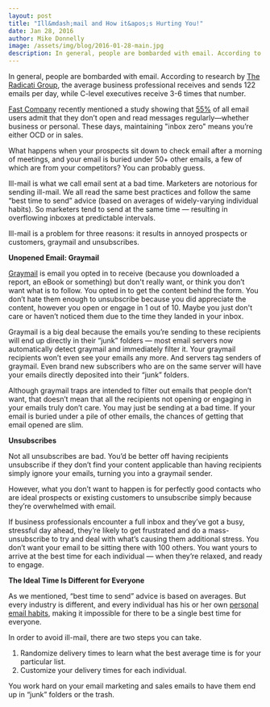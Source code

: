 ```yaml
---
layout: post
title: "Ill&mdash;mail and How it&apos;s Hurting You!"
date: Jan 28, 2016
author: Mike Donnelly
image: /assets/img/blog/2016-01-28-main.jpg
description: In general, people are bombarded with email. According to research by The Radicati Group, the average business professional receives and sends 122 emails per day, while C-level executives receive 3-6 times that number. 
---
```


<p>In general, people are bombarded with email. According to research by <a href="http://www.radicati.com/wp/wp-content/uploads/2015/02/Email-Statistics-Report-2015-2019-Executive-Summary.pdf" target="_blank">The Radicati Group</a>, the average business professional receives and sends 122 emails per day, while C-level executives receive 3-6 times that number.</p>
<p><a href="http://www.fastcompany.com/3045439/work-smart/the-5-things-your-emails-need-to-include-to-get-people-to-read-and-respond" target="_blank">Fast Company</a> recently mentioned a study showing that <a href="http://media.dmnews.com/documents/20/50plus-email-marketing-statist_4897.pdf" target="_blank">55%</a> of all email users admit that they don&rsquo;t open and read messages regularly&mdash;whether business or personal. These days, maintaining "inbox zero" means you&rsquo;re either OCD or in sales.</p>
<p>What happens when your prospects sit down to check email after a morning of meetings, and your email is buried under 50+ other emails, a few of which are from your competitors? You can probably guess.</p>
<p>Ill-mail is what we call email sent at a bad time. Marketers are notorious for sending ill-mail. We all read the same best practices and follow the same &ldquo;best time to send&rdquo; advice (based on averages of widely-varying individual habits). So marketers tend to send at the same time &mdash; resulting in overflowing inboxes at predictable intervals.</p>
<p>Ill-mail is a problem for three reasons: it results in annoyed prospects or customers, graymail and unsubscribes.</p>
<p><strong>Unopened Email: Graymail</strong></p>
<p><a href="http://blog.hubspot.com/marketing/what-is-graymail-ht" target="_blank">Graymail</a> is email you opted in to receive (because you downloaded a report, an eBook or something) but don&#39;t really want, or think you don&rsquo;t want what is to follow. You opted in to get the content behind the form. You don&rsquo;t hate them enough to unsubscribe because you did appreciate the content, however you open or engage in 1 out of 10. Maybe you just don&#39;t care or haven&rsquo;t noticed them due to the time they landed in your inbox.</p>
<p>Graymail is a big deal because the emails you&rsquo;re sending to these recipients will end up directly in their &ldquo;junk&rdquo; folders &mdash; most email servers now automatically detect graymail and immediately filter it. Your graymail recipients won&rsquo;t even see your emails any more. And servers tag senders of graymail. Even brand new subscribers who are on the same server will have your emails directly deposited into their &ldquo;junk&rdquo; folders.</p>
<p>Although graymail traps are intended to filter out emails that people don&rsquo;t want, that doesn&rsquo;t mean that all the recipients not opening or engaging in your emails truly don&rsquo;t care. You may just be sending at a bad time. If your email is buried under a pile of other emails, the chances of getting that email opened are slim.</p>
<p><strong>Unsubscribes</strong></p>
<p>Not all unsubscribes are bad. You&rsquo;d be better off having recipients unsubscribe if they don&rsquo;t find your content applicable than having recipients simply ignore your emails, turning you into a graymail sender. </p>However, what you don&rsquo;t want to happen is for perfectly good contacts who are ideal prospects or existing customers to unsubscribe simply because they&rsquo;re overwhelmed with email.</p>
<p>If business professionals encounter a full inbox and they&rsquo;ve got a busy, stressful day ahead, they&rsquo;re likely to get frustrated and do a mass-unsubscribe to try and deal with what&rsquo;s causing them additional stress. You don&rsquo;t want your email to be sitting there with 100 others. You want yours to arrive at the best time for each individual &mdash; when they&rsquo;re relaxed, and ready to engage.</p>
<p><strong>The Ideal Time Is Different for Everyone</strong></p>
<p>As we mentioned, &ldquo;best time to send&rdquo; advice is based on averages. But every industry is different, and every individual has his or her own <a href="http://www.theseventhsense.com/blog/2015/11/23/its-better-at-the-top-the-psychology-of-inbox-priority/" target="_blank">personal email habits</a>, making it impossible for there to be a single best time for everyone.</p>
<p>In order to avoid ill-mail, there are two steps you can take.</p>
<ol>
 <li>Randomize delivery times to learn what the best average time is for your particular list.</li>
 <li>Customize your delivery times for each individual.</li>
</ol>
<p>You work hard on your email marketing and sales emails to have them end up in &ldquo;junk&rdquo; folders or the trash.</p>
